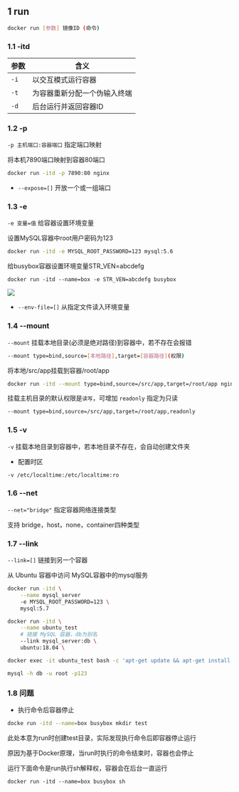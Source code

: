 <!--
 * @Description: 
 * @Version: 1.0
 * @Author: DaLao
 * @Email: dalao_li@163.com
 * @Date: 2022-01-12 01:44:11
 * @LastEditors: dalao
 * @LastEditTime: 2022-04-03 19:56:22
-->


## 1 run

```sh
docker run [参数] 镜像ID (命令)
```


### 1.1 -itd

| 参数 | 含义                         |
| ---- | ---------------------------- |
| `-i` | 以交互模式运行容器           |
| `-t` | 为容器重新分配一个伪输入终端 |
| `-d` | 后台运行并返回容器ID         |



### 1.2 -p

`-p 主机端口:容器端口` 指定端口映射

将本机7890端口映射到容器80端口

```sh
docker run -itd -p 7890:80 nginx
```

- `--expose=[]` 开放一个或一组端口



### 1.3 -e

`-e 变量=值` 给容器设置环境变量

设置MySQL容器中root用户密码为123

```sh
docker run -itd -e MYSQL_ROOT_PASSWORD=123 mysql:5.6
```

给busybox容器设置环境变量STR_VEN=abcdefg

```
docker run -itd --name=box -e STR_VEN=abcdefg busybox
```
![](https://cdn.hurra.ltd/img/20220112045036.png)

- `--env-file=[]` 从指定文件读入环境变量



### 1.4 --mount

`--mount` 挂载本地目录(必须是绝对路径)到容器中，若不存在会报错

```sh
--mount type=bind,source=[本地路径],target=[容器路径](权限)
```

将本地/src/app挂载到容器/root/app

```sh
docker run -itd --mount type=bind,source=/src/app,target=/root/app nginx:alpine
```

挂载主机目录的默认权限是`读写`，可增加 `readonly` 指定为只读

```sh
--mount type=bind,source=/src/app,target=/root/app,readonly
```


### 1.5 -v

`-v` 挂载本地目录到容器中，若本地目录不存在，会自动创建文件夹


- 配置时区

```sh
-v /etc/localtime:/etc/localtime:ro
```



### 1.6 --net

`--net="bridge"` 指定容器网络连接类型

支持 bridge，host，none，container四种类型



### 1.7 --link 

`--link=[]` 链接到另一个容器

从 Ubuntu 容器中访问 MySQL容器中的mysql服务

```sh
docker run -itd \
    --name mysql_server 
    -e MYSQL_ROOT_PASSWORD=123 \
    mysql:5.7
```

```sh
docker run -itd \
    --name ubuntu_test
    # 链接 MySQL 容器，db为别名
    --link mysql_server:db \
    ubuntu:18.04 \

docker exec -it ubuntu_test bash -c 'apt-get update && apt-get install -y mysql-client'

mysql -h db -u root -p123
```


### 1.8 问题

- 执行命令后容器停止

```sh
docke run -itd --name=box busybox mkdir test
```

此处本意为run时创建test目录，实际发现执行命令后即容器停止运行

原因为基于Docker原理，当run时执行的命令结束时，容器也会停止

运行下面命令是run执行sh解释权，容器会在后台一直运行

```
docker run -itd --name=box busybox sh
```

